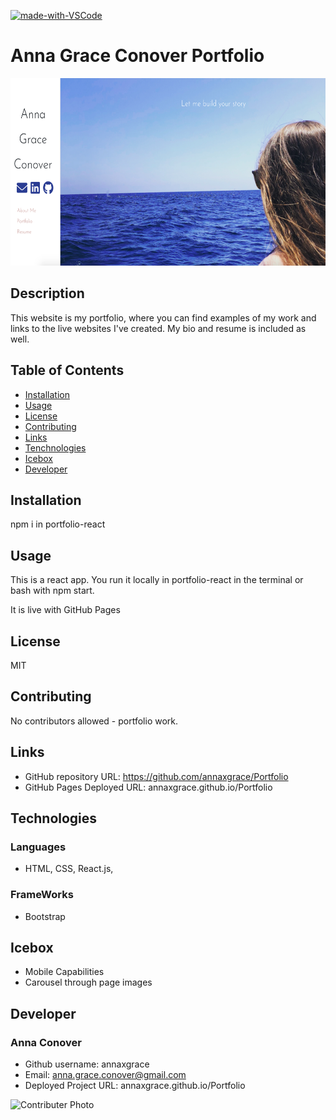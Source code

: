 [![made-with-VSCode](https://img.shields.io/badge/Made%20with-VSCode-1f425f.svg)](https://code.visualstudio.com/)
# Anna Grace Conover Portfolio

<img src="./portfolio-react/src/components/pages/Images/PortfolioHomepage.png"
     alt="Home Page"
     style="margin-right: 10px; height: 300px;" />


## Description
This website is my portfolio, where you can find examples of my work and links to the live websites I've created. My bio and resume is included as well.
## Table of Contents
* [Installation](#installation)
* [Usage](#usage)
* [License](#license)
* [Contributing](#contributing)
* [Links](#Links)
* [Tenchnologies](#Technologies)
* [Icebox](#Icebox)
* [Developer](#Developers)

## Installation
npm i in portfolio-react
## Usage
This is a react app. You run it locally in portfolio-react in the terminal or bash with npm start.

It is live with GitHub Pages

## License
MIT

## Contributing
No contributors allowed - portfolio work.

## Links
* GitHub repository URL: https://github.com/annaxgrace/Portfolio
* GitHub Pages Deployed URL: annaxgrace.github.io/Portfolio

## Technologies

### Languages 
* HTML, CSS, React.js, 

### FrameWorks
* Bootstrap

## Icebox

* Mobile Capabilities
* Carousel through page images

## Developer

### Anna Conover

* Github username: annaxgrace
* Email: anna.grace.conover@gmail.com
* Deployed Project URL: annaxgrace.github.io/Portfolio

<img src="https://avatars2.githubusercontent.com/u/61895571?s=460&u=51c1a5027c2ee815104a12b2aded2bcf51b2c6b7&v=4"
     alt="Contributer Photo"
     style="float: left; margin-right: 10px;" />
